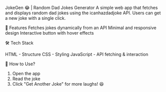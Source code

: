 JokeGen 😂 | Random Dad Jokes Generator
A simple web app that fetches and displays random dad jokes using the icanhazdadjoke API. Users can get a new joke with a single click.

🚀 Features
Fetches jokes dynamically from an API
Minimal and responsive design
Interactive button with hover effects

🛠️ Tech Stack

HTML - Structure
CSS - Styling
JavaScript - API fetching & interaction

📌 How to Use?

1. Open the app
2. Read the joke
3. Click "Get Another Joke" for more laughs! 😆
